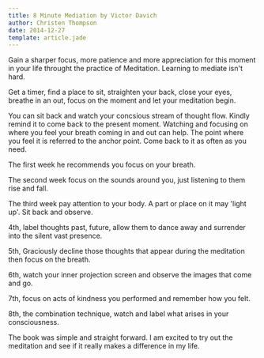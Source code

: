 ```yaml
---
title: 8 Minute Mediation by Victor Davich
author: Christen Thompson
date: 2014-12-27
template: article.jade 
---
```


Gain a sharper focus, more patience and more appreciation for this moment in your life throught the practice of Meditation. Learning to mediate isn't hard.

<span class="more"></span>

Get a timer, find a place to sit, straighten your back, close your eyes, breathe in an out, focus on the moment and let your meditation begin.

You can sit back and watch your concsious stream of thought flow. Kindly remind it to come back to the present moment. Watching and focusing on where you feel your breath coming in and out can help. The point where you feel it is referred to the anchor point. Come back to it as often as you need.

The first week he recommends you focus on your breath.  

The second week focus on the sounds around you, just listening to them rise and fall.

The third week pay attention to your body.  A part or place on it may 'light up'. Sit back and observe.

4th, label thoughts past, future, allow them to dance away and surrender into the silent vast presence.

5th, Graciously decline those thoughts that appear during the meditation then focus on the breath.

6th, watch your inner projection screen and observe the images that come and go.

7th, focus on acts of kindness you performed and remember how you felt.

8th, the combination technique, watch and label what arises in your consciousness.

The book was simple and straight forward.  I am excited to try out the meditation and see if it really makes a difference in my life.

